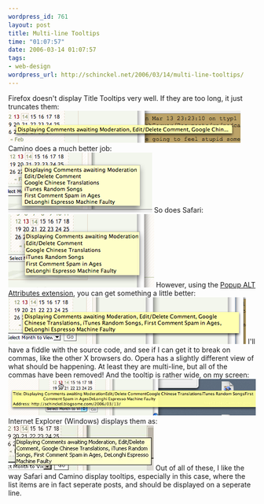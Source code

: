 ```yaml
--- 
wordpress_id: 761
layout: post
title: Multi-line Tooltips
time: "01:07:57"
date: 2006-03-14 01:07:57
tags: 
- web-design
wordpress_url: http://schinckel.net/2006/03/14/multi-line-tooltips/
---
```

Firefox doesn't display Title Tooltips very well. If they are too long, it just truncates them: ![Display of Tooltips (href title attribute) under Firefox][1] Camino does a much better job: ![Display of Tooltips (href title attribute) under Camino][2] So does Safari: ![Display of Tooltips (href title attribute) under Safari][3] However, using the [Popup ALT Attributes extension][4], you can get something a little better: ![Display of Tooltips (href title attribute) under Firefox, with extension installed.][5] I'll have a fiddle with the source code, and see if I can get it to break on commas, like the other X browsers do. Opera has a slightly different view of what should be happening. At least they are multi-line, but all of the commas have been removed! And the tooltip is rather wide, on my screen: ![Display of Tooltips (href title attribute) under Opera][6] Internet Explorer (Windows) displays them as: ![Display of Tooltips (href title attribute) under Internet Explorer (Windows)][7] Out of all of these, I like the way Safari and Camino display tooltips, especially in this case, where the list items are in fact seperate posts, and should be displayed on a seperate line. 

   [1]: /images/hrefTitlesFirefox.png
   [2]: /images/hrefTitlesCamino.png
   [3]: /images/hrefTitlesSafari.png
   [4]: http://piro.sakura.ne.jp/xul/_popupalt.html.en
   [5]: /images/hrefTitlesFirefoxPlusExtension.png
   [6]: /images/hrefTitlesOpera.png
   [7]: /images/hrefTitleIE.png

